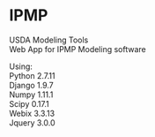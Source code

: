 # IPMP
USDA Modeling Tools  
Web App for IPMP Modeling software   

Using:  
Python 2.7.11  
Django 1.9.7  
Numpy 1.11.1   
Scipy 0.17.1   
Webix  3.3.13   
Jquery 3.0.0    
